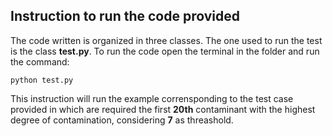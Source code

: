 ## Instruction to run the code provided
The code written is organized in three classes. The one used to run the test is the class **test.py**.
To run the code open the terminal in the folder and run the command:

    python test.py

This instruction will run the example corrensponding to the test case provided in which are required the  first **20th** contaminant with the highest degree of contamination, considering **7** as threashold.
